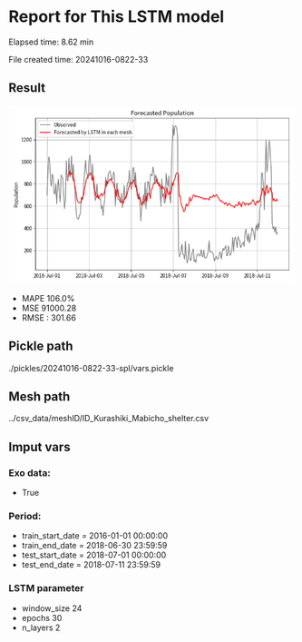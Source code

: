 
# Report for This LSTM model 
Elapsed time: 8.62 min

File created time: 20241016-0822-33

## Result 
<img src="20241016-0822-33.png" width='600'/>

- MAPE	106.0%
- MSE 	91000.28
- RMSE : 301.66

## Pickle path
./pickles/20241016-0822-33-spl/vars.pickle

## Mesh path
../csv_data/meshID/ID_Kurashiki_Mabicho_shelter.csv

## Imput vars

### Exo data:
- True

### Period:
- train_start_date    = 2016-01-01 00:00:00
- train_end_date      = 2018-06-30 23:59:59
- test_start_date     = 2018-07-01 00:00:00  
- test_end_date       = 2018-07-11 23:59:59

### LSTM parameter
- window_size	24
- epochs	30
- n_layers	2


